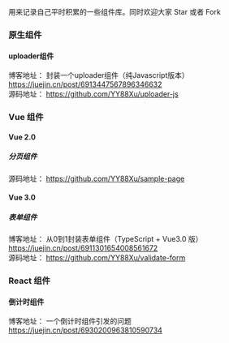 用来记录自己平时积累的一些组件库。同时欢迎大家 Star 或者 Fork

### 原生组件
####  uploader组件

博客地址： 封装一个uploader组件（纯Javascript版本） https://juejin.cn/post/6913447567896346632       
源码地址： https://github.com/YY88Xu/uploader-js      

### Vue 组件
#### Vue 2.0
##### 分页组件

源码地址： https://github.com/YY88Xu/sample-page

#### Vue 3.0
#####  表单组件
博客地址： 从0到1封装表单组件（TypeScript + Vue3.0 版） https://juejin.cn/post/6911301654008561672      
源码地址： https://github.com/YY88Xu/validate-form      


### React 组件
#### 倒计时组件
博客地址： 一个倒计时组件引发的问题  https://juejin.cn/post/6930200963810590734      

#### 
